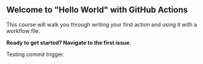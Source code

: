 ## Welcome to "Hello World" with GitHub Actions

This course will walk you through writing your first action and using it with a workflow file. 

**Ready to get started? Navigate to the first issue.**

Testing commit trigger.
